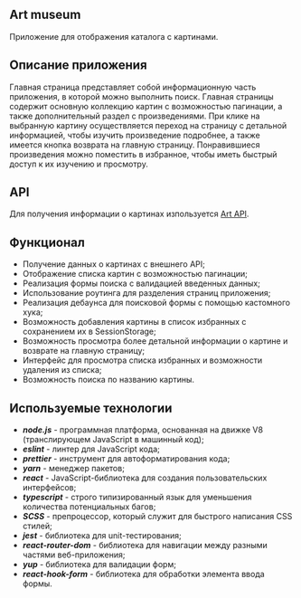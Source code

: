 ## Art museum
Приложение для отображения каталога с картинами.

## Описание приложения
Главная страница представляет собой информационную часть приложения, в которой можно выполнить поиск. Главная страницы содержит основную коллекцию картин с возможностью пагинации, а также дополнительный раздел с произведениями. При клике на выбранную картину осуществляется переход на страницу с детальной информацией, чтобы изучить произведение подробнее, а также имеется кнопка возврата на главную страницу. Понравившиеся произведения можно поместить в избранное, чтобы иметь быстрый доступ к их изучению и просмотру.

## API
Для получения информации о картинах изпользуется [Art API](https://api.artic.edu/docs/#introduction).

## Функционал
- Получение данных о картинах с внешнего API;
- Отображение списка картин с возможностью пагинации;
- Реализация формы поиска с валидацией введенных данных;
- Использование роутинга для разделения страниц приложения;
- Реализация дебаунса для поисковой формы с помощью кастомного хука;
- Возможность добавления картины в список избранных с сохранением их в SessionStorage;
- Возможность просмотра более детальной информации о картине и возврате на главную страницу;
- Интерфейс для просмотра списка избранных и возможности удаления из списка;
- Возможность поиска по названию картины.

## Используемые технологии

- **_node.js_** - программная платформа, основанная на движке V8 (транслирующем JavaScript в машинный код);
- **_eslint_** - линтер для JavaScript кода;
- **_prettier_** - инструмент для автоформатирования кода;
- **_yarn_** - менеджер пакетов;
- **_react_** - JavaScript-библиотека для создания пользовательских интерфейсов;
- **_typescript_** - строго типизированный язык для уменьшения количества потенциальных багов;
- **_SCSS_** - препроцессор, который служит для быстрого написания CSS стилей;
- **_jest_** - библиотека для unit-тестирования;
- **_react-router-dom_** - библиотека для навигации между разными частями веб-приложения;
- **_yup_** - библиотека для валидации форм;
- **_react-hook-form_** - библиотека для обработки элемента ввода формы.
